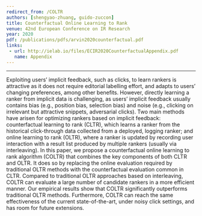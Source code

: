 ```yaml
---
redirect_from: /COLTR
authors: [shengyao-zhuang, guido-zuccon]
title: Counterfactual Online Learning to Rank
venue: 42nd European Conference on IR Research
year: 2020
pdf: /publications/pdfs/arvin2020counterfactual.pdf
links: 
 - url: http://ielab.io/files/ECIR2020CounterfactualAppendix.pdf
   name: Appendix
---
```

---

Exploiting users’ implicit feedback, such as clicks, to learn rankers is attractive as it does not require editorial labelling effort, and adapts to users’ changing preferences, among other benefits. However, directly learning a ranker from implicit data is challenging, as users’ implicit feedback usually contains bias (e.g., position bias, selection bias) and noise (e.g., clicking on irrelevant but attractive snippets, adversarial clicks). Two main methods have arisen for optimizing rankers based on implicit feedback: counterfactual learning to rank (CLTR), which learns a ranker from the historical click-through data collected from a deployed, logging ranker; and online learning to rank (OLTR), where a ranker is updated by recording user interaction with a result list produced by multiple rankers (usually via interleaving).
In this paper, we propose a counterfactual online learning to rank algorithm (COLTR) that combines the key components of both CLTR and OLTR. It does so by replacing the online evaluation required by traditional OLTR methods with the counterfactual evaluation common in CLTR. Compared to traditional OLTR approaches based on interleaving, COLTR can evaluate a large number of candidate rankers in a more efficient manner. Our empirical results show that COLTR significantly outperforms traditional OLTR methods. Furthermore, COLTR can reach the same effectiveness of the current state-of-the-art, under noisy click settings, and has room for future extensions.

